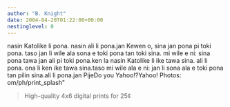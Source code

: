 ```yaml
---
author: "B. Knight"
date: 2004-04-20T01:22:00+00:00
nestinglevel: 0
---
```

nasin Katolike li pona. nasin ali li pona.jan Kewen o, sina jan pona pi toki pona. taso jan li wile ala sona e toki pona tan toki sina. mi wile e ni: sina pona tawa jan ali pi toki pona.ken la nasin Katolike li ike tawa sina. ali li pona. ona li ken ike tawa sina.taso mi wile ala e ni: jan li sona ala e toki pona tan pilin sina.ali li pona.jan PijeDo you Yahoo!?Yahoo! Photos: om/ph/print\_splash"
>High-quality 4x6 digital prints for 25¢